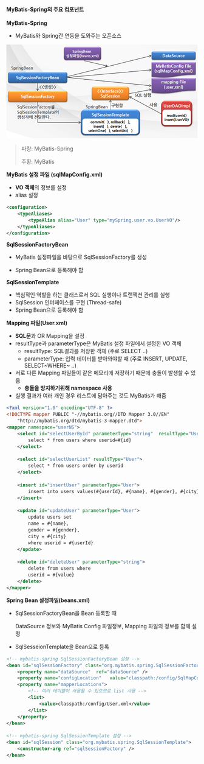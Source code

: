 #### MyBatis-Spring의 주요 컴포넌트

**MyBatis-Spring**

- MyBatis와 Spring간 연동을 도와주는 오픈소스

 <img src="img\image-20210203154928867.png" alt="image-20210203154928867" style="zoom:80%;" />

> 파랑: MyBatis-Spring
>
> 주황: MyBatis



**MyBatis 설정 파일 (sqlMapConfig.xml)**

- **VO 객체**의 정보를 설정
- alias 설정

```xml
<configuration>
	<typeAliases>
		<typeAlias alias="User" type="mySpring.user.vo.UserVO"/>
	</typeAliases>
</configuration>
```



**SqlSessionFactoryBean**

- MyBatis 설정파일을 바탕으로 SqlSessionFactory를 생성

- Spring Bean으로 등록해야 함

  

**SqlSessionTemplate**

- 핵심적인 역할을 하는 클래스로서 SQL 실행이나 트랜잭션 관리를 실행
- SqlSession 인터페이스를 구현 (Thread-safe)
- Spring Bean으로 등록해야 함



**Mapping 파일(User.xml)**

- **SQL문**과 OR Mapping을 설정
- resultType과 parameterType은 MyBatis 설정 파일에서 설정한 VO 객체
  - resultType: SQL결과를 저장한 객체 (주로 SELECT ..)
  - parameterType: 입력 데이터를 받아와야할 때 (주로 INSERT, UPDATE, SELECT~WHERE~ ..)
- 서로 다른 Mapping 파일들이 같은 메모리에 저장하기 때문에 충돌이 발생할 수 있음
  - **충돌을 방지하기위해 namespace 사용**
- 실행 결과가 여러 개인 경우 리스트에 담아주는 것도 MyBatis가 해줌 

```xml
<?xml version="1.0" encoding="UTF-8" ?>
<!DOCTYPE mapper PUBLIC "-//mybatis.org//DTD Mapper 3.0//EN" 
	"http://mybatis.org/dtd/mybatis-3-mapper.dtd">
<mapper namespace="userNS">
	<select id="selectUserById" parameterType="string"  resultType="User">
	 	select * from users where userid=#{id}
	</select>
	
	<select id="selectUserList" resultType="User">
		select * from users order by userid
	</select>
	
	<insert id="insertUser" parameterType="User">
		insert into users values(#{userId}, #{name}, #{gender}, #{city} )
	</insert>

	<update id="updateUser" parameterType="User">
		update users set
		name = #{name},
		gender = #{gender},
		city = #{city}
		where userid = #{userId}
	</update>

	<delete id="deleteUser" parameterType="string">
		delete from users where
		userid = #{value}
	</delete>
</mapper>
```



**Spring Bean 설정파일(beans.xml)**

- SqlSessionFactoryBean을 Bean 등록할 때 

  DataSource 정보와 MyBatis Config 파일정보, Mapping 파일의 정보를 함께 설정

- SqlSesseionTemplate을 Bean으로 등록

```xml
<!-- mybatis-spring SqlSessionFactoryBean 설정 -->
<bean id="sqlSessionFactory" class="org.mybatis.spring.SqlSessionFactoryBean">
    <property name="dataSource"  ref="dataSource" />
    <property name="configLocation"   value="classpath:/config/SqlMapConfig.xml" />
    <property name="mapperLocations">
        <!-- 여러 테이블이 사용될 수 있으므로 list 사용 -->
        <list>
            <value>classpath:/config/User.xml</value>
        </list>
    </property>
</bean>

<!-- mybatis-spring SqlSessionTemplate 설정 -->
<bean id="sqlSession" class="org.mybatis.spring.SqlSessionTemplate">
    <constructor-arg ref="sqlSessionFactory" />
</bean>
```



